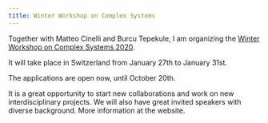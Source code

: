 ```yaml
---
title: Winter Workshop on Complex Systems
---
```


Together with Matteo Cinelli and Burcu Tepekule, I am organizing the [Winter Workshop on Complex Systems 2020](https://wwcs2020.github.io).

It will take place in Switzerland from January 27th to January 31st. 

The applications are open now, until October 20th.

It is a great opportunity to start new collaborations and work on new interdisciplinary projects. We will also have great invited speakers with diverse background. More information at the website.
